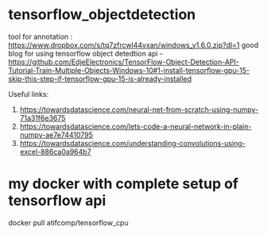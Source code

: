 # tensorflow_objectdetection

tool for annotation : https://www.dropbox.com/s/tq7zfrcwl44vxan/windows_v1.6.0.zip?dl=1
good blog for using tensorflow object detedtion api - https://github.com/EdjeElectronics/TensorFlow-Object-Detection-API-Tutorial-Train-Multiple-Objects-Windows-10#1-install-tensorflow-gpu-15-skip-this-step-if-tensorflow-gpu-15-is-already-installed


Useful links:
1.	https://towardsdatascience.com/neural-net-from-scratch-using-numpy-71a31f6e3675
2.	https://towardsdatascience.com/lets-code-a-neural-network-in-plain-numpy-ae7e74410795
3.	https://towardsdatascience.com/understanding-convolutions-using-excel-886ca0a964b7

# my docker with complete setup of tensorflow api
docker pull atifcomp/tensorflow_cpu


